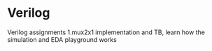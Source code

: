 # Verilog
Verilog assignments
1.mux2x1 implementation and TB, learn how the simulation and EDA playground works
